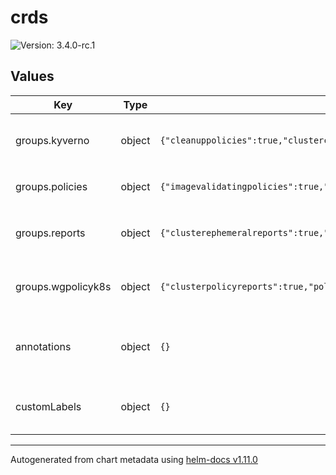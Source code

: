 # crds

![Version: 3.4.0-rc.1](https://img.shields.io/badge/Version-3.4.0--rc.1-informational?style=flat-square)

## Values

| Key | Type | Default | Description |
|-----|------|---------|-------------|
| groups.kyverno | object | `{"cleanuppolicies":true,"clustercleanuppolicies":true,"clusterpolicies":true,"globalcontextentries":true,"policies":true,"policyexceptions":true,"updaterequests":true}` | This field can be overwritten by setting crds.labels in the parent chart |
| groups.policies | object | `{"imagevalidatingpolicies":true,"policyexceptions":true,"validatingpolicies":true}` | Install CRDs in group `reports.kyverno.io` |
| groups.reports | object | `{"clusterephemeralreports":true,"ephemeralreports":true}` | This field can be overwritten by setting crds.labels in the parent chart |
| groups.wgpolicyk8s | object | `{"clusterpolicyreports":true,"policyreports":true}` | This field can be overwritten by setting crds.labels in the parent chart |
| annotations | object | `{}` | This field can be overwritten by setting crds.annotations in the parent chart |
| customLabels | object | `{}` | This field can be overwritten by setting crds.labels in the parent chart |

----------------------------------------------
Autogenerated from chart metadata using [helm-docs v1.11.0](https://github.com/norwoodj/helm-docs/releases/v1.11.0)
